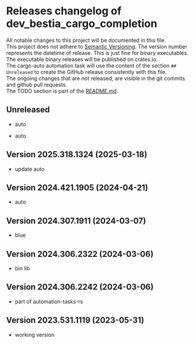 # Releases changelog of dev_bestia_cargo_completion

All notable changes to this project will be documented in this file.  
This project does not adhere to [Semantic Versioning](https://semver.org/spec/v2.0.0.html). The version number represents the datetime of release. This is just fine for binary executables.  
The executable binary releases will be published on crates.io.  
The cargo-auto automation task will use the content of the section `## Unreleased` to create
the GitHub release consistently with this file.  
The ongoing changes that are not released, are visible in the git commits and github pull requests.  
The TODO section is part of the [README.md](https://github.com/automation-tasks-rs/dev_bestia_cargo_completion).  

## Unreleased

- auto

- auto

## Version 2025.318.1324 (2025-03-18)

- update auto

## Version 2024.421.1905 (2024-04-21)

- auto

## Version 2024.307.1911 (2024-03-07)

- blue

## Version 2024.306.2322 (2024-03-06)

- bin lib

## Version 2024.306.2242 (2024-03-06)

- part of automation-tasks-rs

## Version 2023.531.1119 (2023-05-31)

- working version
